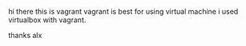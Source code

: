 hi there
this is vagrant
vagrant is best for using virtual machine
i used virtualbox with vagrant.


thanks alx